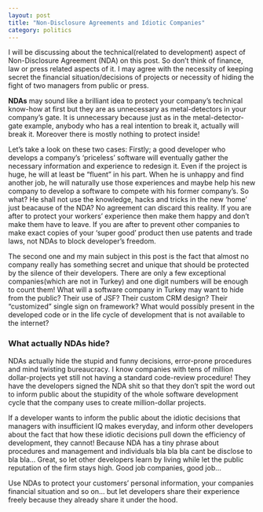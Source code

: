 ```yaml
---
layout: post
title: "Non-Disclosure Agreements and Idiotic Companies"
category: politics
---
```


I will be discussing about the technical(related to development) aspect of Non-Disclosure Agreement (NDA) on this post. So don’t think of finance, law or press related aspects of it. I may agree with the necessity of keeping secret the financial situation/decisions of projects or necessity of hiding the fight of two managers from public or press.

**NDAs** may sound like a brilliant idea to protect your company’s technical know-how at first but they are as unnecessary as metal-detectors in your company’s gate. It is unnecessary because just as in the metal-detector-gate example, anybody who has a real intention to break it, actually will break it. Moreover there is mostly nothing to protect inside!

Let’s take a look on these two cases: Firstly; a good developer who develops a company’s ‘priceless’ software will eventually gather the necessary information and experience to redesign it. Even if the project is huge, he will at least be “fluent” in his part. When he is unhappy and find another job, he will naturally use those experiences and maybe help his new company to develop a software to compete with his former company’s. So what? He shall not use the knowledge, hacks and tricks in the new ‘home’ just beacause of the NDA? No agreement can discard this reality. If you are after to protect your workers’ experience then make them happy and don’t make them have to leave. If you are after to prevent other companies to make exact copies of your ‘super good’ product then use patents and trade laws, not NDAs to block developer’s freedom.

The second one and my main subject in this post is the fact that almost no company really has something secret and unique that should be protected by the silence of their developers. There are only a few exceptional companies(which are not in Turkey) and one digit numbers will be enough to count them! What will a software company in Turkey may want to hide from the public? Their use of JSF? Their custom CRM design? Their “customized” single sign on framework? What would possibly present in the developed code or in the life cycle of development that is not available to the internet?

### What actually NDAs hide?

NDAs actually hide the stupid and funny decisions, error-prone procedures and mind twisting bureaucracy. I know companies with tens of million dollar-projects yet still not having a standard code-review procedure! They have the developers signed the NDA shit so that they don’t spit the word out to inform public about the stupidity of the whole software development cycle that the company uses to create million-dollar projects.

If a developer wants to inform the public about the idiotic decisions that managers with insufficient IQ makes everyday, and inform other developers about the fact that how these idiotic decisions pull down the efficiency of development, they cannot! Because NDA has a tiny phrase about procedures and management and individuals bla bla bla cant be disclose to bla bla… Great, so let other developers learn by living while let the public reputation of the firm stays high. Good job companies, good job…

Use NDAs to protect your customers’ personal information, your companies financial situation and so on… but let developers share their experience freely because they already share it under the hood.